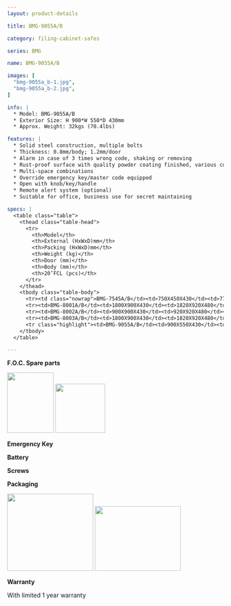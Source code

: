 ```yaml
---
layout: product-details

title: BMG-9055A/B

category: filing-cabinet-safes

series: BMG

name: BMG-9055A/B

images: [
  "bmg-9055a_b-1.jpg",
  "bmg-9055a_b-2.jpg",
]

info: |
  * Model: BMG-9055A/B
  * Exterior Size: H 900*W 550*D 430mm
  * Approx. Weight: 32kgs (70.4lbs)

features: |
  * Solid steel construction, multiple bolts
  * Thickness: 0.8mm/body; 1.2mm/door
  * Alarm in case of 3 times wrong code, shaking or removing
  * Rust-proof surface with quality powder coating finished, various colors available
  * Multi-space combinations
  * Override emergency key/master code equipped
  * Open with knob/key/handle
  * Remote alert system (optional)
  * Suitable for office, business use for secret maintaining

specs: |
  <table class="table">
    <thead class="table-head">
      <tr>
        <th>Model</th>
        <th>External (HxWxD)mm</th>
        <th>Packing (HxWxD)mm</th>
        <th>Weight (kg)</th>
        <th>Door (mm)</th>
        <th>Body (mm)</th>
        <th>20’FCL (pcs)</th>
      </tr>
    </thead>
    <tbody class="table-body">
      <tr><td class="nowrap">BMG-7545A/B</td><td>750X450X430</td><td>770X470X480</td><td>23</td><td>1.2</td><td>0.8</td><td>165</td></tr>
      <tr><td>BMG-8001A/B</td><td>1800X900X430</td><td>1820X920X480</td><td>68</td><td>1.2</td><td>0.8</td><td>35</td></tr>
      <tr><td>BMG-8002A/B</td><td>900X900X430</td><td>920X920X480</td><td>43</td><td>1.2</td><td>0.8</td><td>74</td></tr>
      <tr><td>BMG-8003A/B</td><td>1800X900X430</td><td>1820X920X480</td><td>73</td><td>1.2</td><td>0.8</td><td>35</td></tr>
      <tr class="highlight"><td>BMG-9055A/B</td><td>900X550X430</td><td>920X570X480</td><td>32</td><td>1.2</td><td>0.8</td><td>120</td></tr>
    </tbody>
  </table>

---
```


**F.O.C. Spare parts**

<img alt="" src="{IMAGE_CDN}/bmg-9055a_b-3.jpg" style="width: 108px; height: 140px" />

<img alt="" src="{IMAGE_CDN}/bmg-9055a_b-4.jpg" style="width: 116px; height: 114px" />

<img alt="" src="{IMAGE_CDN}/bmg-9055a_b-5.jpg" />

**Emergency Key**

**Battery**

**Screws**

**Packaging**

<img alt="" src="{IMAGE_CDN}/bmg-9055a_b-6.jpg" style="width: 200px; height: 179px" />

<img alt="" src="{IMAGE_CDN}/bmg-9055a_b-7.jpg" style="width: 200px; height: 150px" />

**Warranty**

With limited 1 year warranty


